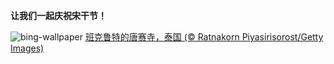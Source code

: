 
**让我们一起庆祝宋干节！**

![bing-wallpaper](https://www.bing.com/th?id=OHR.ThailandPagodas_ZH-CN1143878296_1920x1080.jpg)
[班克鲁特的唐赛寺，泰国 (© Ratnakorn Piyasirisorost/Getty Images)](https://www.bing.com/search?q=%E6%B3%BC%E6%B0%B4%E8%8A%82&amp;form=hpcapt&amp;mkt=zh-cn)
  